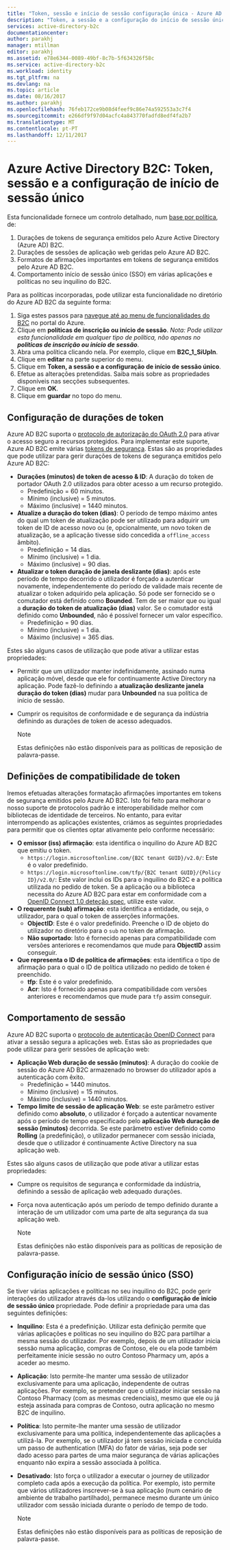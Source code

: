 ```yaml
---
title: "Token, sessão e início de sessão configuração única - Azure AD B2C | Microsoft Docs"
description: "Token, a sessão e a configuração do início de sessão único no Azure Active Directory B2C"
services: active-directory-b2c
documentationcenter: 
author: parakhj
manager: mtillman
editor: parakhj
ms.assetid: e78e6344-0089-49bf-8c7b-5f634326f58c
ms.service: active-directory-b2c
ms.workload: identity
ms.tgt_pltfrm: na
ms.devlang: na
ms.topic: article
ms.date: 08/16/2017
ms.author: parakhj
ms.openlocfilehash: 76feb172ce9b08d4feef9c86e74a592553a3c7f4
ms.sourcegitcommit: e266df9f97d04acfc4a843770fadfd8edf4fa2b7
ms.translationtype: MT
ms.contentlocale: pt-PT
ms.lasthandoff: 12/11/2017
---
```

# <a name="azure-active-directory-b2c-token-session-and-single-sign-on-configuration"></a>Azure Active Directory B2C: Token, sessão e a configuração de início de sessão único

Esta funcionalidade fornece um controlo detalhado, num [base por política](active-directory-b2c-reference-policies.md), de:

1. Durações de tokens de segurança emitidos pelo Azure Active Directory (Azure AD) B2C.
2. Durações de sessões de aplicação web geridas pelo Azure AD B2C.
3. Formatos de afirmações importantes em tokens de segurança emitidos pelo Azure AD B2C.
4. Comportamento início de sessão único (SSO) em várias aplicações e políticas no seu inquilino do B2C.

Para as políticas incorporadas, pode utilizar esta funcionalidade no diretório do Azure AD B2C da seguinte forma:

1. Siga estes passos para [navegue até ao menu de funcionalidades do B2C](active-directory-b2c-app-registration.md#navigate-to-b2c-settings) no portal do Azure.
2. Clique em **políticas de inscrição ou início de sessão**. *Nota: Pode utilizar esta funcionalidade em qualquer tipo de política, não apenas no **políticas de inscrição ou início de sessão***.
3. Abra uma política clicando nela. Por exemplo, clique em **B2C_1_SiUpIn**.
4. Clique em **editar** na parte superior do menu.
5. Clique em **Token, a sessão e a configuração de início de sessão único**.
6. Efetue as alterações pretendidas. Saiba mais sobre as propriedades disponíveis nas secções subsequentes.
7. Clique em **OK**.
8. Clique em **guardar** no topo do menu.

## <a name="token-lifetimes-configuration"></a>Configuração de durações de token

Azure AD B2C suporta o [protocolo de autorização do OAuth 2.0](active-directory-b2c-reference-protocols.md) para ativar o acesso seguro a recursos protegidos. Para implementar este suporte, Azure AD B2C emite várias [tokens de segurança](active-directory-b2c-reference-tokens.md). Estas são as propriedades que pode utilizar para gerir durações de tokens de segurança emitidos pelo Azure AD B2C:

* **Durações (minutos) de token de acesso & ID**: A duração do token de portador OAuth 2.0 utilizados para obter acesso a um recurso protegido.
  * Predefinição = 60 minutos.
  * Mínimo (inclusive) = 5 minutos.
  * Máximo (inclusive) = 1440 minutos.
* **Atualize a duração do token (dias)**: O período de tempo máximo antes do qual um token de atualização pode ser utilizado para adquirir um token de ID de acesso novo ou (e, opcionalmente, um novo token de atualização, se a aplicação tivesse sido concedida a `offline_access` âmbito).
  * Predefinição = 14 dias.
  * Mínimo (inclusive) = 1 dia.
  * Máximo (inclusive) = 90 dias.
* **Atualizar o token duração de janela deslizante (dias)**: após este período de tempo decorrido o utilizador é forçado a autenticar novamente, independentemente do período de validade mais recente de atualizar o token adquirido pela aplicação. Só pode ser fornecido se o comutador está definido como **Bounded**. Tem de ser maior que ou igual a **duração do token de atualização (dias)** valor. Se o comutador está definido como **Unbounded**, não é possível fornecer um valor específico.
  * Predefinição = 90 dias.
  * Mínimo (inclusive) = 1 dia.
  * Máximo (inclusive) = 365 dias.

Estes são alguns casos de utilização que pode ativar a utilizar estas propriedades:

* Permitir que um utilizador manter indefinidamente, assinado numa aplicação móvel, desde que ele for continuamente Active Directory na aplicação. Pode fazê-lo definindo a **atualização deslizante janela duração do token (dias)** mudar para **Unbounded** na sua política de início de sessão.
* Cumprir os requisitos de conformidade e de segurança da indústria definindo as durações de token de acesso adequados.

    > [!NOTE]
    > Estas definições não estão disponíveis para as políticas de reposição de palavra-passe.
    > 
    > 

## <a name="token-compatibility-settings"></a>Definições de compatibilidade de token

Iremos efetuadas alterações formatação afirmações importantes em tokens de segurança emitidos pelo Azure AD B2C. Isto foi feito para melhorar o nosso suporte de protocolos padrão e interoperabilidade melhor com bibliotecas de identidade de terceiros. No entanto, para evitar interrompendo as aplicações existentes, criámos as seguintes propriedades para permitir que os clientes optar ativamente pelo conforme necessário:

* **O emissor (iss) afirmação**: esta identifica o inquilino do Azure AD B2C que emitiu o token.
  * `https://login.microsoftonline.com/{B2C tenant GUID}/v2.0/`: Este é o valor predefinido.
  * `https://login.microsoftonline.com/tfp/{B2C tenant GUID}/{Policy ID}/v2.0/`: Este valor inclui os IDs para o inquilino do B2C e a política utilizada no pedido de token. Se a aplicação ou a biblioteca necessita do Azure AD B2C para estar em conformidade com a [OpenID Connect 1.0 deteção spec](http://openid.net/specs/openid-connect-discovery-1_0.html), utilize este valor.
* **O requerente (sub) afirmação**: esta identifica a entidade, ou seja, o utilizador, para o qual o token de asserções informações.
  * **ObjectID**: Este é o valor predefinido. Preenche o ID de objeto do utilizador no diretório para o `sub` no token de afirmação.
  * **Não suportado**: Isto é fornecido apenas para compatibilidade com versões anteriores e recomendamos que mude para **ObjectID** assim conseguir.
* **Que representa o ID de política de afirmações**: esta identifica o tipo de afirmação para o qual o ID de política utilizado no pedido de token é preenchido.
  * **tfp**: Este é o valor predefinido.
  * **Acr**: Isto é fornecido apenas para compatibilidade com versões anteriores e recomendamos que mude para `tfp` assim conseguir.

## <a name="session-behavior"></a>Comportamento de sessão

Azure AD B2C suporta o [protocolo de autenticação OpenID Connect](active-directory-b2c-reference-oidc.md) para ativar a sessão segura a aplicações web. Estas são as propriedades que pode utilizar para gerir sessões de aplicação web:

* **Aplicação Web duração de sessão (minutos)**: A duração do cookie de sessão do Azure AD B2C armazenado no browser do utilizador após a autenticação com êxito.
  * Predefinição = 1440 minutos.
  * Mínimo (inclusive) = 15 minutos.
  * Máximo (inclusive) = 1440 minutos.
* **Tempo limite de sessão de aplicação Web**: se este parâmetro estiver definido como **absoluto**, o utilizador é forçado a autenticar novamente após o período de tempo especificado pelo **aplicação Web duração de sessão (minutos)** decorrida. Se este parâmetro estiver definido como **Rolling** (a predefinição), o utilizador permanecer com sessão iniciada, desde que o utilizador é continuamente Active Directory na sua aplicação web.

Estes são alguns casos de utilização que pode ativar a utilizar estas propriedades:

* Cumpre os requisitos de segurança e conformidade da indústria, definindo a sessão de aplicação web adequado durações.
* Força nova autenticação após um período de tempo definido durante a interação de um utilizador com uma parte de alta segurança da sua aplicação web. 

    > [!NOTE]
    > Estas definições não estão disponíveis para as políticas de reposição de palavra-passe.
    > 
    > 

## <a name="single-sign-on-sso-configuration"></a>Configuração início de sessão único (SSO)
Se tiver várias aplicações e políticas no seu inquilino do B2C, pode gerir interações do utilizador através da-los utilizando o **configuração de início de sessão único** propriedade. Pode definir a propriedade para uma das seguintes definições:

* **Inquilino**: Esta é a predefinição. Utilizar esta definição permite que várias aplicações e políticas no seu inquilino do B2C para partilhar a mesma sessão do utilizador. Por exemplo, depois de um utilizador inicia sessão numa aplicação, compras de Contoso, ele ou ela pode também perfeitamente inicie sessão no outro Contoso Pharmacy um, após a aceder ao mesmo.
* **Aplicação**: Isto permite-lhe manter uma sessão de utilizador exclusivamente para uma aplicação, independente de outras aplicações. Por exemplo, se pretender que o utilizador iniciar sessão na Contoso Pharmacy (com as mesmas credenciais), mesmo que ele ou já esteja assinada para compras de Contoso, outra aplicação no mesmo B2C de inquilino. 
* **Política**: Isto permite-lhe manter uma sessão de utilizador exclusivamente para uma política, independentemente das aplicações a utilizá-la. Por exemplo, se o utilizador já tem sessão iniciada e concluída um passo de authentication (MFA) do fator de várias, seja pode ser dado acesso para partes de uma maior segurança de várias aplicações enquanto não expira a sessão associada à política.
* **Desativado**: Isto força o utilizador a executar o journey de utilizador completo cada após a execução da política. Por exemplo, isto permite que vários utilizadores inscrever-se à sua aplicação (num cenário de ambiente de trabalho partilhado), permanece mesmo durante um único utilizador com sessão iniciada durante o período de tempo de todo.

    > [!NOTE]
    > Estas definições não estão disponíveis para as políticas de reposição de palavra-passe.
    > 
    > 

